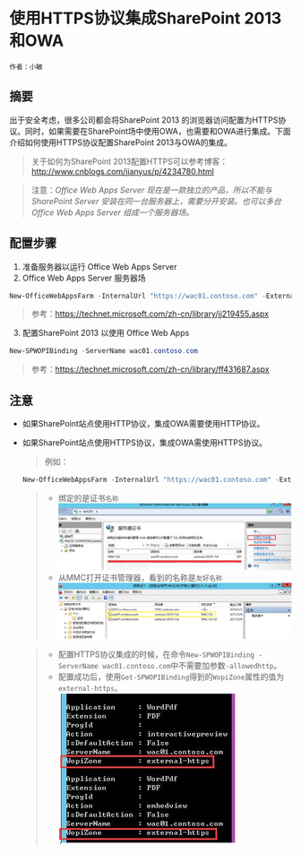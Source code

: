 # 使用HTTPS协议集成SharePoint 2013和OWA
    作者：小敏

## 摘要
出于安全考虑，很多公司都会将SharePoint 2013 的浏览器访问配置为HTTPS协议。同时，如果需要在SharePoint场中使用OWA，也需要和OWA进行集成。下面介绍如何使用HTTPS协议配置SharePoint 2013与OWA的集成。

> 关于如何为SharePoint 2013配置HTTPS可以参考博客：http://www.cnblogs.com/jianyus/p/4234780.html

> 注意：*Office Web Apps Server 现在是一款独立的产品，所以不能与SharePoint Server 安装在同一台服务器上，需要分开安装。也可以多台Office Web Apps Server 组成一个服务器场。*

## 配置步骤

1. 准备服务器以运行 Office Web Apps Server
2. Office Web Apps Server 服务器场
```powershell
New-OfficeWebAppsFarm -InternalUrl "https://wac01.contoso.com" -ExternalUrl "https://wac01.contoso.com" -CertificateName "WAC-CA" –EditingEnabled -ClipartEnabled –TranlationEnabled
```
> 参考：https://technet.microsoft.com/zh-cn/library/jj219455.aspx

3. 配置SharePoint 2013 以使用 Office Web Apps
```powershell
New-SPWOPIBinding -ServerName wac01.contoso.com
```
> 参考：https://technet.microsoft.com/zh-cn/library/ff431687.aspx


## 注意

- 如果SharePoint站点使用HTTP协议，集成OWA需要使用HTTP协议。

- 如果SharePoint站点使用HTTPS协议，集成OWA需使用HTTPS协议。

    >   例如：
    ```powershell
    New-OfficeWebAppsFarm -InternalUrl "https://wac01.contoso.com" -ExternalUrl "https://wac01.contoso.com" -CertificateName "WAC-CA" –EditingEnabled -ClipartEnabled –TranlationEnabled
    ```

    >  - 绑定的是证书`名称`
        ![证书名称图示](imgs/20150514.001.png)
    >  - 从MMC打开证书管理器，看到的名称是`友好名称`
        ![](imgs/20150514.002.png)

    > - 配置HTTPS协议集成的时候，在命令`New-SPWOPIBinding -ServerName wac01.contoso.com`中不需要加参数`-allowedhttp`。
    > - 配置成功后，使用`Get-SPWOPIBinding`得到的`WopiZone`属性的值为`external-https`。
      ![成功后的属性值](imgs/20150514.003.png)


